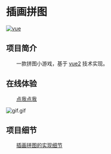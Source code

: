 # 插画拼图

<p>
  <a href="https://github.com/vuejs/vue">
    <img src="https://img.shields.io/badge/vue-2.6.14-brightgreen.svg" alt="vue">
  </a>
</p>

## 项目简介

&emsp;&emsp;一款拼图小游戏，基于 [vue2](https://github.com/vuejs/vue) 技术实现。

## 在线体验

&emsp;&emsp;[点我点我](https://dongwei1125.github.io/puzzle/)

![gif.gif](https://p9-juejin.byteimg.com/tos-cn-i-k3u1fbpfcp/ce2924c600b9438a93bcf67cc8aeb242~tplv-k3u1fbpfcp-watermark.image?)

## 项目细节

&emsp;&emsp;[插画拼图的实现细节](https://juejin.cn/post/7087511823326380039/)